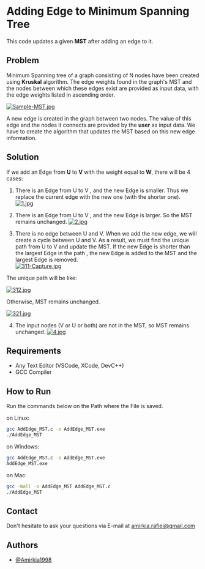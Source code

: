 
# Adding Edge to Minimum Spanning Tree

This code updates a given **MST** after adding an edge to it.
## Problem
Minimum Spanning tree of a graph consisting of N 
nodes have been created using **Kruskal** algorithm.
The edge weights found in the 
graph's MST and the nodes between which these
edges exist are provided as input data, with 
the edge weights listed in ascending order.   

[![Sample-MST.jpg](https://i.postimg.cc/3x55gVtf/Sample-MST.jpg)](https://postimg.cc/mtw54Xf7)

A new edge is created in the graph between two nodes. 
The value of this edge and the nodes it connects are provided
by the **user** as input data. We have to create the algorithm that 
updates the MST based on this new edge information.
## Solution
If we add an Edge from **U** to **V** with the weight equal to **W**,
there will be 4 cases:

1. There is an Edge from U to V , and the new 
Edge is smaller. Thus we replace the current 
edge with the new one (with the shorter one).
[![1.jpg](https://i.postimg.cc/yxsQXLnM/1.jpg)](https://postimg.cc/JDY5Rcfx)

2. There is an Edge from U to V , and the new 
Edge is larger. So the MST remains unchanged.
[![2.jpg](https://i.postimg.cc/7ZdKQHmM/2.jpg)](https://postimg.cc/NK88Kch5)

3. There is no edge between U and V. When we 
add the new edge, we will create a cycle between 
U and V. As a result, we must find the unique path 
from U to V and update the MST.
If the new Edge is shorter than the largest Edge in 
the path , the new Edge is added to the MST 
and the largest Edge is removed.     
[![311-Capture.jpg](https://i.postimg.cc/FRgGRjmD/311-Capture.jpg)](https://postimg.cc/XGq91BrC)    
     
The unique path will be like:     
        
[![312.jpg](https://i.postimg.cc/cCFm70v3/312.jpg)](https://postimg.cc/kRtKqrFM)

Otherwise, MST remains unchanged.       
      
[![321.jpg](https://i.postimg.cc/hPGMDzY1/321.jpg)](https://postimg.cc/QVRcSthF)

4. The input nodes (V or U or both) are not in the MST, so MST 
remains unchanged.
[![4.jpg](https://i.postimg.cc/sgQcSFsB/4.jpg)](https://postimg.cc/TKxgM4yG)

## Requirements
- Any Text Editor (VSCode, XCode, DevC++)
- GCC Compiler   

## How to Run
Run the commands below on the Path where the File is saved.

 on Linux: 
```bash
gcc AddEdge_MST.c -o AddEdge_MST.exe
./AddEdge_MST
```
on Windows:

```bash
gcc AddEdge_MST.c -o AddEdge_MST.exe
AddEdge_MST.exe
```
on Mac:

```bash
gcc -Wall -o AddEdge_MST AddEdge_MST.c
./AddEdge_MST
```

## Contact 
Don't hesitate to ask your questions via E-mail at
amirkia.rafiei@gmail.com
## Authors

- [@Amirkia1998](https://github.com/Amirkia1998)




